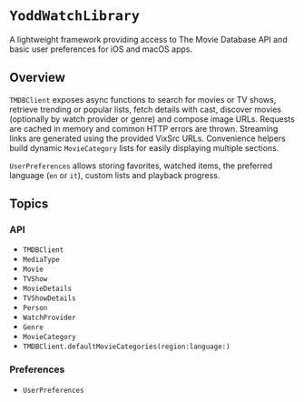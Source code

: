 # ``YoddWatchLibrary``

A lightweight framework providing access to The Movie Database API and basic user preferences for iOS and macOS apps.

## Overview

`TMDBClient` exposes async functions to search for movies or TV shows, retrieve trending or popular lists, fetch details with cast, discover movies (optionally by watch provider or genre) and compose image URLs. Requests are cached in memory and common HTTP errors are thrown. Streaming links are generated using the provided VixSrc URLs. Convenience helpers build dynamic ``MovieCategory`` lists for easily displaying multiple sections.

`UserPreferences` allows storing favorites, watched items, the preferred language (`en` or `it`), custom lists and playback progress.


## Topics

### API
- ``TMDBClient``
- ``MediaType``
- ``Movie``
- ``TVShow``
- ``MovieDetails``
- ``TVShowDetails``
- ``Person``
- ``WatchProvider``
- ``Genre``
- ``MovieCategory``
- ``TMDBClient.defaultMovieCategories(region:language:)``

### Preferences
- ``UserPreferences``
